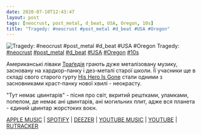 ```yaml
---
date: 2020-07-10T12:43:47
layout: post
tags: [neocrust, post_metal, d_beat, USA, Oregon, 10s]
title: "Tragedy: #neocrust #post_metal #d_beat #USA #Oregon"
---
```

![Tragedy: #neocrust #post_metal #d_beat #USA #Oregon](https://res.cloudinary.com/vast-space-unexplored/image/upload/photos/photo_1020_10-07-2020_12-43-47.jpg)
Tragedy: [#neocrust](/tags/#neocrust) [#post_metal](/tags/#post_metal) [#d_beat](/tags/#d_beat) [#USA](/tags/#USA) [#Oregon](/tags/#Oregon) [#10s](/tags/#10s)

Американські ліваки [Траґедія](/2019-11-01-tragedy--neocrust-post-metal-usa-tennessee-00s) грають дуже металізовану музику, засновану на хардкор-панку і дез-металі старої школи. Її учасники ще в складі свого старого гурту [His Hero Is Gone](/2019-10-05-his-hero-is-gone--d-beat-sludgecore-usa-tennessee) стали одними з засновниками краст-панку нової хвилі - неокрасту.

&quot;Тут немає цвинтарів&quot; - пісня про світ, вкритий рештками, уламками, попелом, де немає ані цвинтарів, ані могильних плит, адже вся планета - єдиний цвинтар жорстоких воєн.

[APPLE MUSIC](https://itunes.apple.com/au/album/darker-days-ahead/524089425) \| [SPOTIFY](https://open.spotify.com/album/1g1vVFwvUYI10vl8xI8QtH) \| [DEEZER](https://www.deezer.com/album/2651041?utm_source=deezer&amp;utm_content=album-2651041&amp;utm_term=1601611822_1594374130&amp;utm_medium=web) \| [YOUTUBE MUSIC](https://music.youtube.com/playlist?list=OLAK5uy_nL63oeZadhShkj-HG9DwoGrq6whFXC6so) \| [YOUTUBE](https://www.youtube.com/playlist?list=OLAK5uy_lkN4fb6stn8Cxp7VAN7KFlIf2eclsu1dU) \| [RUTRACKER](https://rutracker.org/forum/viewtopic.php?t=4048721)